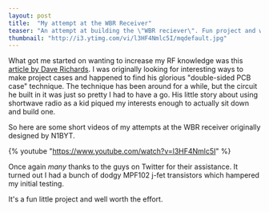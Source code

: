 ```yaml
---
layout: post
title:  "My attempt at the WBR Receiver"
teaser: "An attempt at building the \"WBR reciever\". Fun project and worth the effort."
thumbnail: "http://i3.ytimg.com/vi/l3HF4Nmlc5I/mqdefault.jpg"
---
```


What got me started on wanting to increase my RF knowledge was this <a href="http://aa7ee.wordpress.com/2011/07/24/the-wbr-a-simple-high-performance-regen-receiver-for-40m-by-n1byt/">article by Dave Richards</a>. I was originally looking for interesting ways to make project cases and happened to find his glorious "double-sided PCB case" technique. The technique has been around for a while, but the circuit he built in it was just so pretty I had to have a go. His little story about using shortwave radio as a kid piqued my interests enough to actually sit down and build one.

So here are some short videos of my attempts at the WBR receiver originally designed by N1BYT.

{% youtube "https://www.youtube.com/watch?v=l3HF4Nmlc5I" %}

Once again <em>many</em> thanks to the guys on Twitter for their assistance. It turned out I had a bunch of dodgy MPF102 j-fet transistors which hampered my initial testing.

It's a fun little project and well worth the effort.
